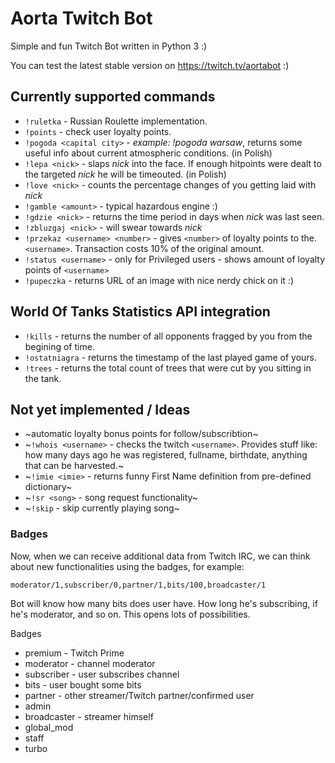 # Aorta Twitch Bot

Simple and fun Twitch Bot written in Python 3 :)

You can test the latest stable version on https://twitch.tv/aortabot :) 

## Currently supported commands

- `!ruletka` - Russian Roulette implementation.
- `!points` - check user loyalty points.
- `!pogoda <capital city>` - _example: !pogoda warsaw_, returns some useful info about current atmospheric conditions. (in Polish)
- `!lepa <nick>` - slaps _nick_ into the face. If enough hitpoints were dealt to the targeted _nick_ he will be timeouted. (in Polish)
- `!love <nick>` - counts the percentage changes of you getting laid with _nick_
- `!gamble <amount>` - typical hazardous engine :)
- `!gdzie <nick>` - returns the time period in days when _nick_ was last seen.
- `!zbluzgaj <nick>` - will swear towards _nick_
- `!przekaz <username> <number>` - gives `<number>` of loyalty points to the. `<username>`. Transaction costs 10% of the original amount.
- `!status <username>` - only for Privileged users - shows amount of loyalty points of `<username>`
- `!pupeczka` - returns URL of an image with nice nerdy chick on it :)

## World Of Tanks Statistics API integration

- `!kills` - returns the number of all opponents fragged by you from the begining of time.
- `!ostatniagra` - returns the timestamp of the last played game of yours.
- `!trees` - returns the total count of trees that were cut by you sitting in the tank.

## Not yet implemented / Ideas
- ~automatic loyalty bonus points for follow/subscribtion~
- ~`!whois <username>` - checks the twitch `<username>`. Provides stuff like: how many days ago he was registered, fullname, birthdate, anything that can be harvested.~
- ~`!imie <imie>` - returns funny First Name definition from pre-defined dictionary~
- ~`!sr <song>` - song request functionality~
- ~`!skip` - skip currently playing song~

### Badges
Now, when we can receive additional data from Twitch IRC, we can think about new functionalities using the badges, for example:

```
moderator/1,subscriber/0,partner/1,bits/100,broadcaster/1
```

Bot will know how many bits does user have. How long he's subscribing, if he's moderator, and so on. This opens lots of possibilities.

Badges
- premium - Twitch Prime
- moderator - channel moderator
- subscriber - user subscribes channel
- bits - user bought some bits
- partner - other streamer/Twitch partner/confirmed user
- admin
- broadcaster - streamer himself
- global_mod
- staff
- turbo
